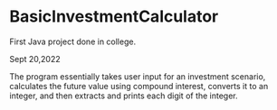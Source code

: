 # BasicInvestmentCalculator

First Java project done in college.

Sept 20,2022

The program essentially takes user input for an investment scenario, calculates the future value using compound interest, converts it to an integer, and then extracts and prints each digit of the integer.
